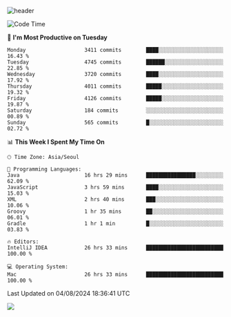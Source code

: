 ![header](https://capsule-render.vercel.app/api?type=Egg&color=timeAuto&height=300&section=header&text=PoPo&fontSize=90&animation=fadeIn)

  <!--START_SECTION:waka-->
![Code Time](http://img.shields.io/badge/Code%20Time-1%2C812%20hrs%2051%20mins-blue)

📅 **I'm Most Productive on Tuesday** 

```text
Monday                   3411 commits        ████░░░░░░░░░░░░░░░░░░░░░   16.43 % 
Tuesday                  4745 commits        ██████░░░░░░░░░░░░░░░░░░░   22.85 % 
Wednesday                3720 commits        ████░░░░░░░░░░░░░░░░░░░░░   17.92 % 
Thursday                 4011 commits        █████░░░░░░░░░░░░░░░░░░░░   19.32 % 
Friday                   4126 commits        █████░░░░░░░░░░░░░░░░░░░░   19.87 % 
Saturday                 184 commits         ░░░░░░░░░░░░░░░░░░░░░░░░░   00.89 % 
Sunday                   565 commits         █░░░░░░░░░░░░░░░░░░░░░░░░   02.72 % 
```


📊 **This Week I Spent My Time On** 

```text
🕑︎ Time Zone: Asia/Seoul

💬 Programming Languages: 
Java                     16 hrs 29 mins      ████████████████░░░░░░░░░   62.09 % 
JavaScript               3 hrs 59 mins       ████░░░░░░░░░░░░░░░░░░░░░   15.03 % 
XML                      2 hrs 40 mins       ███░░░░░░░░░░░░░░░░░░░░░░   10.06 % 
Groovy                   1 hr 35 mins        ██░░░░░░░░░░░░░░░░░░░░░░░   06.01 % 
Gradle                   1 hr 1 min          █░░░░░░░░░░░░░░░░░░░░░░░░   03.83 % 

🔥 Editors: 
IntelliJ IDEA            26 hrs 33 mins      █████████████████████████   100.00 % 

💻 Operating System: 
Mac                      26 hrs 33 mins      █████████████████████████   100.00 % 
```


 Last Updated on 04/08/2024 18:36:41 UTC
<!--END_SECTION:waka-->



<img src="https://capsule-render.vercel.app/api?type=Egg&color=timeAuto&height=300&section=footer&text=PoPo&fontSize=90&animation=fadeIn&reversal=true" />
